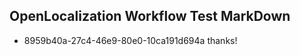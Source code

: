 ## OpenLocalization Workflow Test MarkDown
* 8959b40a-27c4-46e9-80e0-10ca191d694a thanks!

<!--HONumber=Aug16_HO5-->


